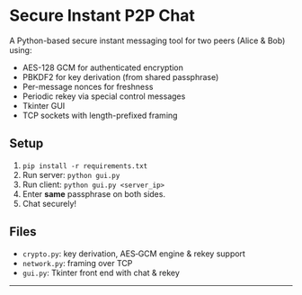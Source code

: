 # Secure Instant P2P Chat

A Python-based secure instant messaging tool for two peers (Alice & Bob) using:
- AES-128 GCM for authenticated encryption
- PBKDF2 for key derivation (from shared passphrase)
- Per-message nonces for freshness
- Periodic rekey via special control messages
- Tkinter GUI
- TCP sockets with length-prefixed framing

## Setup

1. `pip install -r requirements.txt`
2. Run server:  `python gui.py`
3. Run client:  `python gui.py <server_ip>`
4. Enter **same** passphrase on both sides.
5. Chat securely!

## Files
- `crypto.py`: key derivation, AES‑GCM engine & rekey support
- `network.py`: framing over TCP
- `gui.py`: Tkinter front end with chat & rekey

---
